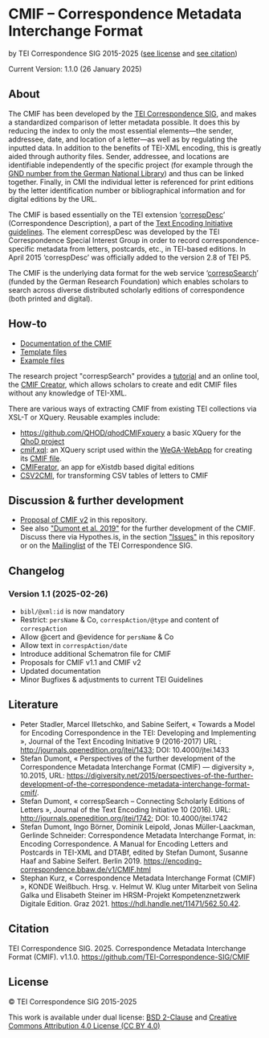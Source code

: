 # CMIF – Correspondence Metadata Interchange Format

by TEI Correspondence SIG 2015-2025 ([see license](#license) and [see citation](#citation))

Current Version: 1.1.0 (26 January 2025)

## About

The CMIF has been developed by the [TEI Correspondence SIG](https://www.tei-c.org/Activities/SIG/Correspondence/index.html), and makes a standardized comparison of letter metadata possible. It does this by reducing the index to only the most essential elements—the sender, addressee, date, and location of a letter—as well as by regulating the inputted data. In addition to the benefits of TEI-XML encoding, this is greatly aided through authority files. Sender, addressee, and locations are identifiable independently of the specific project (for example through the [GND number from the German National Library](https://www.dnb.de/gnd)) and thus can be linked together. Finally, in CMI the individual letter is referenced for print editions by the letter identification number or bibliographical information and for digital editions by the URL.

The CMIF is based essentially on the TEI extension ‘[correspDesc](https://www.tei-c.org/release/doc/tei-p5-doc/en/html/ref-correspDesc.html)’ (Correspondence Description), a part of the [Text Encoding Initiative guidelines](https://www.tei-c.org/release/doc/tei-p5-doc/en/html/index.html). The element correspDesc was developed by the TEI Correspondence Special Interest Group in order to record correspondence-specific metadata from letters, postcards, etc., in TEI-based editions. In April 2015 ‘correspDesc’ was officially added to the version 2.8 of TEI P5.

The CMIF is the underlying data format for the web service ‘[correspSearch](https://correspsearch.net/)’ (funded by the German Research Foundation) which enables scholars to search across diverse distributed scholarly editions of correspondence (both printed and digital). 

## How-to

* [Documentation of the CMIF](doc/documentation-en.md)
* [Template files](templates/)
* [Example files](examples/)

The research project "correspSearch" provides a [tutorial](https://correspsearch.net/en/manual.html) and an online tool, the [CMIF Creator](https://correspsearch.net/en/cmif-creator.html), which allows scholars to create and edit CMIF files without any knowledge of TEI-XML.  

There are various ways of extracting CMIF from existing TEI collections via XSL-T or XQuery. Reusable examples include: 

* <https://github.com/QHOD/qhodCMIFxquery> a basic XQuery for the [QhoD project](https://qhod.net)
* [cmif.xql](https://github.com/Edirom/WeGA-WebApp/blob/develop/modules/cmif.xql): an XQuery script used within the [WeGA-WebApp](https://github.com/Edirom/WeGA-WebApp) for creating its [CMIF file](http://weber-gesamtausgabe.de/cmif_v2.xml).
* [CMIFerator](https://github.com/digicademy/cmiferator/), an app for eXistdb based digital editions 
* [CSV2CMI](https://github.com/saw-leipzig/csv2cmi), for transforming CSV tables of letters to CMIF

## Discussion &  further development

* [Proposal of CMIF v2](proposals/CMIFv2_proposal.md) in this repository.
* See also ["Dumont et al. 2019"](https://encoding-correspondence.bbaw.de/v1/CMIF.html) for the further development of the CMIF. Discuss there via Hypothes.is, in the section ["Issues"](https://github.com/TEI-Correspondence-SIG/CMIF/issues) in this repository or on the [Mailinglist](https://lists.psu.edu/cgi-bin/wa?SUBED1=TEI-CORRESP-SIG&A=1) of the TEI Correspondence SIG. 

## Changelog 

### Version 1.1 (2025-02-26)

* `bibl/@xml:id` is now mandatory
* Restrict: `persName` & Co, `correspAction/@type` and content of `correspAction`  
* Allow @cert and @evidence for `persName` & Co
* Allow text in `correspAction/date` 
* Introduce additional Schematron file for CMIF 
* Proposals for CMIF v1.1 and CMIF v2
* Updated documentation
* Minor Bugfixes & adjustments to current TEI Guidelines 

## Literature

- Peter Stadler, Marcel Illetschko, and Sabine Seifert, « Towards a Model for Encoding Correspondence in the TEI: Developing and Implementing <correspDesc> », Journal of the Text Encoding Initiative 9 (2016-2017) URL : http://journals.openedition.org/jtei/1433; DOI: 10.4000/jtei.1433
- Stefan Dumont, « Perspectives of the further development of the Correspondence Metadata Interchange Format (CMIF) — digiversity », 10.2015, URL: https://digiversity.net/2015/perspectives-of-the-further-development-of-the-correspondence-metadata-interchange-format-cmif/.
- Stefan Dumont, « correspSearch – Connecting Scholarly Editions of Letters », Journal of the Text Encoding Initiative 10 (2016). URL: http://journals.openedition.org/jtei/1742; DOI: 10.4000/jtei.1742 
- Stefan Dumont, Ingo Börner, Dominik Leipold, Jonas Müller-Laackman, Gerlinde Schneider: Correspondence Metadata Interchange Format, in: Encoding Correspondence. A Manual for Encoding Letters and Postcards in TEI-XML and DTABf, edited by Stefan Dumont, Susanne Haaf and Sabine Seifert. Berlin 2019. https://encoding-correspondence.bbaw.de/v1/CMIF.html  
- Stephan Kurz, « Correspondence Metadata Interchange Format (CMIF) », KONDE Weißbuch. Hrsg. v. Helmut W. Klug unter Mitarbeit von Selina Galka und Elisabeth Steiner im HRSM-Projekt Kompetenznetzwerk Digitale Edition. Graz 2021. https://hdl.handle.net/11471/562.50.42. 

## Citation

TEI Correspondence SIG. 2025. Correspondence Metadata Interchange Format (CMIF). v1.1.0. https://github.com/TEI-Correspondence-SIG/CMIF

## License

© TEI Correspondence SIG 2015-2025

This work is available under dual license: [BSD 2-Clause](http://opensource.org/licenses/BSD-2-Clause) and [Creative Commons Attribution 4.0 License (CC BY 4.0)](http://creativecommons.org/licenses/by/4.0/)
